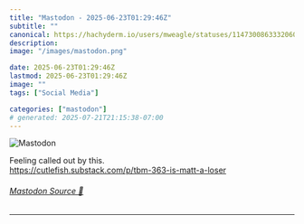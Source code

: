 ```yaml
---
title: "Mastodon - 2025-06-23T01:29:46Z"
subtitle: ""
canonical: https://hachyderm.io/users/mweagle/statuses/114730086333206083
description:
image: "/images/mastodon.png"

date: 2025-06-23T01:29:46Z
lastmod: 2025-06-23T01:29:46Z
image: ""
tags: ["Social Media"]

categories: ["mastodon"]
# generated: 2025-07-21T21:15:38-07:00
---
```

![Mastodon](/images/mastodon.png)

<p>Feeling called out by this.<br /><a href="https://cutlefish.substack.com/p/tbm-363-is-matt-a-loser" target="_blank" rel="nofollow noopener noreferrer" translate="no"><span class="invisible">https://</span><span class="ellipsis">cutlefish.substack.com/p/tbm-3</span><span class="invisible">63-is-matt-a-loser</span></a></p>


###### [Mastodon Source 🐘](https://hachyderm.io/@mweagle/114730086333206083)

___
